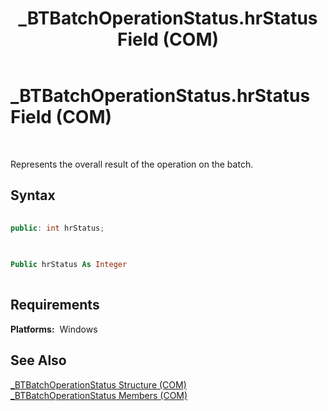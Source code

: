 ﻿---
title: _BTBatchOperationStatus.hrStatus Field (COM)
TOCTitle: _BTBatchOperationStatus.hrStatus Field (COM)
ms:assetid: 6e1dbc9c-38b5-404a-8dae-bb81061c5483
ms:mtpsurl: https://msdn.microsoft.com/en-us/library/Aa560710(v=BTS.80)
ms:contentKeyID: 51528796
ms.date: 08/30/2017
mtps_version: v=BTS.80
dev_langs:
- c++
- vb
---

# \_BTBatchOperationStatus.hrStatus Field (COM)

 

Represents the overall result of the operation on the batch.

## Syntax

``` c++
  
public: int hrStatus;  
  
```

``` vb
  
Public hrStatus As Integer  
  
```

## Requirements

**Platforms:**  Windows

## See Also

[\_BTBatchOperationStatus Structure (COM)](btbatchoperationstatus-structure-com.md)  
[\_BTBatchOperationStatus Members (COM)](btbatchoperationstatus-members-com.md)

